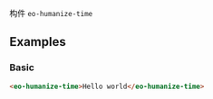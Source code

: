 构件 `eo-humanize-time`

## Examples

### Basic

```html preview
<eo-humanize-time>Hello world</eo-humanize-time>
```
